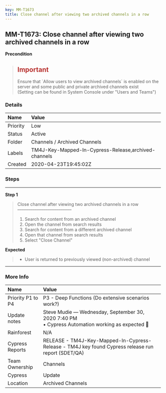 ```yaml
---
key: MM-T1673
title: Close channel after viewing two archived channels in a row
---
```


## MM-T1673: Close channel after viewing two archived channels in a row

**Precondition**

> <article><h1><span style="color: rgb(184, 49, 47);">Important</span></h1>Ensure that `Allow users to view archived channels` is enabled on the server and some public and private archived channels exist<br>(Setting can be found in System Console under "Users and Teams")</article>

### Details

| Name     | Value                                                |
| :------- | :--------------------------------------------------- |
| Priority | Low                                                  |
| Status   | Active                                               |
| Folder   | Channels / Archived Channels                         |
| Labels   | TM4J-Key-Mapped-In-Cypress-Release,archived-channels |
| Created  | 2020-04-23T19:45:02Z                                 |

### Steps

<hr/>

**Step 1**

> <article>Close channel after viewing two archived channels in a row<br>–––––––––––––––––––––––––<ol><li>Search for content from an archived channel</li><li>Open the channel from search results</li><li>Search for content from a different archived channel</li><li>Open that channel from search results</li><li>Select "Close Channel"</li></ol></article>

**Expected**

> <article><ul><li>User is returned to previously viewed (non-archived) channel</li></ul></article>

<hr/>

### More Info

| Name              | Value                                                                                              |
| :---------------- | :------------------------------------------------------------------------------------------------- |
| Priority P1 to P4 | P3 - Deep Functions (Do extensive scenarios work?)                                                 |
| Update notes      | Steve Mudie — Wednesday, September 30, 2020 7:40 PM<br>• Cypress Automation working as expected 🎉  |
| Rainforest        | N/A                                                                                                |
| Cypress Reports   | RELEASE - TM4J-Key-Mapped-In-Cypress-Release - TM4J key found Cypress release run report (SDET/QA) |
| Team Ownership    | Channels                                                                                           |
| Cypress           | Update                                                                                             |
| Location          | Archived Channels                                                                                  |
